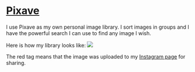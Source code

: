 # [Pixave](http://www.littlehj.com/)
I use Pixave as my own personal image library. I sort images in groups and I have the powerful search I can use to find any image I wish.

Here is how my library looks like:
![](https://i.imgur.com/MjGFvSb.jpg)

The red tag means that the image was uploaded to my [Instagram page](https://www.instagram.com/prettiways) for sharing.